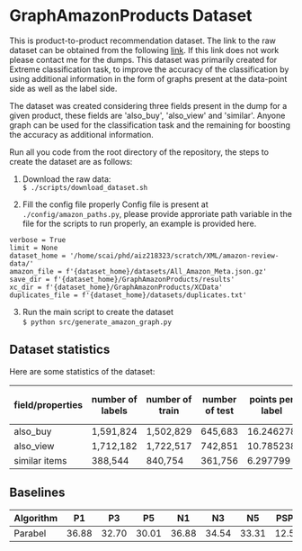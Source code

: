 # GraphAmazonProducts Dataset

This is product-to-product recommendation dataset.
The link to the raw dataset can be obtained from the following [link](http://deepyeti.ucsd.edu/jianmo/amazon/index.html). If this link does not work please contact me for the dumps. This dataset was primarily created for Extreme classification task, to improve the accuracy of the classification by using additional information in the form of graphs present at the data-point side as well as the label side.

The dataset was created considering three fields present in the dump for a given product, these fields are 'also_buy', 'also_view' and 'similar'. Anyone graph can be used for the classification task and the remaining for boosting the accuracy as additional information.



Run all you code from the root directory of the repository, the steps to create the dataset are as follows:

1. Download the raw data:<br>`$ ./scripts/download_dataset.sh`

2. Fill the config file properly 
Config file is present at `./config/amazon_paths.py`, please provide approriate path variable in the file for the scripts to run properly, an example is provided here.<br>
```
verbose = True
limit = None
dataset_home = '/home/scai/phd/aiz218323/scratch/XML/amazon-review-data/'
amazon_file = f'{dataset_home}/datasets/All_Amazon_Meta.json.gz'
save_dir = f'{dataset_home}/GraphAmazonProducts/results'
xc_dir = f'{dataset_home}/GraphAmazonProducts/XCData'
duplicates_file = f'{dataset_home}/datasets/duplicates.txt'
```


3. Run the main script to create the dataset<br> 
`$ python src/generate_amazon_graph.py`


## Dataset statistics

Here are some statistics of the dataset:


field/properties | number of labels |	number of train |	number of test | points per label	| labels per point
--- | --- | --- | --- | --- | --- 
also_buy	| 1,591,824	| 1,502,829	| 645,683 |	16.246278	|	3.0
also_view | 1,712,182 | 1,722,517 |	742,851	| 10.785238	|	1.0
similar items | 388,544 | 840,754 | 361,756 | 6.297799 |	1.0

## Baselines

Algorithm | P1 | P3 | P5 | N1 | N3 | N5 | PSP1 | PSP3 | PSP5 | PSN1 | PSN3 | PSN5 | MODELSIZE | TRNTIME | PREDTIME
--- | --- | --- | --- | --- | --- | --- | --- | --- | --- | --- | --- | --- | --- | --- | ---
Parabel | 36.88 | 32.70 | 30.01 | 36.88 | 34.54 | 33.31 | 12.59 | 14.71 | 16.19 | 12.59 | 13.67 | 14.43 | 15.74 | 1.27 | 0.95

